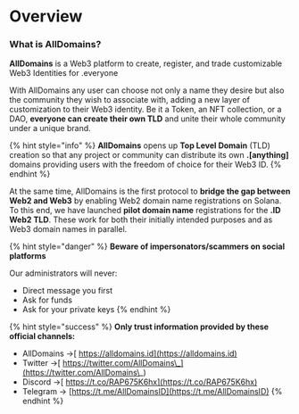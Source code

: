 # Overview

### **What is AllDomains?**

**AllDomains** is a Web3 platform to create, register, and trade customizable Web3 Identities for .everyone

With AllDomains any user can choose not only a name they desire but also the community they wish to associate with, adding a new layer of customization to their Web3 identity. Be it a Token, an NFT collection, or a DAO, **everyone can create their own TLD** and unite their whole community under a unique brand. &#x20;

{% hint style="info" %}
**AllDomains** opens up **Top Level Domain** (TLD) creation so that any project or community can distribute its own **.\[anything]** domains providing users with the freedom of choice for their Web3 ID.
{% endhint %}

At the same time, AllDomains is the first protocol to **bridge the gap between Web2 and Web3** by enabling Web2 domain name registrations on Solana. To this end, we have launched **pilot domain name** registrations for the **.ID Web2 TLD**. These work for both their initially intended purposes and as Web3 domain names in parallel.

{% hint style="danger" %}
**Beware of impersonators/scammers on social platforms**

Our administrators will never:

* Direct message you first
* Ask for funds
* Ask for your private keys
{% endhint %}

{% hint style="success" %}
**Only trust information provided by these official channels:**

* AllDomains ->[ https://alldomains.id](https://alldomains.id)
* Twitter ->[ https://twitter.com/AllDomains\_](https://twitter.com/AllDomains\_)
* Discord ->[ https://t.co/RAP675K6hx](https://t.co/RAP675K6hx)
* Telegram -> [https://t.me/AllDomainsID](https://t.me/AllDomainsID)
{% endhint %}
